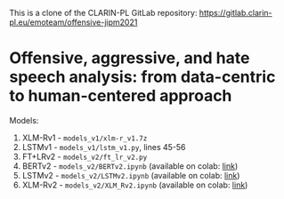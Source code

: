 This is a clone of the CLARIN-PL GitLab repository:
https://gitlab.clarin-pl.eu/emoteam/offensive-jipm2021

# Offensive, aggressive, and hate speech analysis: from data-centric to human-centered approach

Models:
1. XLM-Rv1 - `models_v1/xlm-r_v1.7z`
2. LSTMv1 - `models_v1/lstm_v1.py`, lines 45-56
3. FT+LRv2 - `models_v2/ft_lr_v2.py`
4. BERTv2 - `models_v2/BERTv2.ipynb` (available on colab: [link](https://colab.research.google.com/drive/1EkHuLst1Ol3Bz8EvD_LU_LhuPb-tHb-M?usp=sharing))
5. LSTMv2 - `models_v2/LSTMv2.ipynb` (available on colab: [link](https://colab.research.google.com/drive/1-lfK57ElYrU-VIqtCKKu5PmHThHXD_N-?usp=sharing))
6. XLM-Rv2 - `models_v2/XLM_Rv2.ipynb` (available on colab: [link](https://colab.research.google.com/drive/1FDX0Dr0wac7wB7qCTGa4Su9QLWcs7x_P?usp=sharing))

